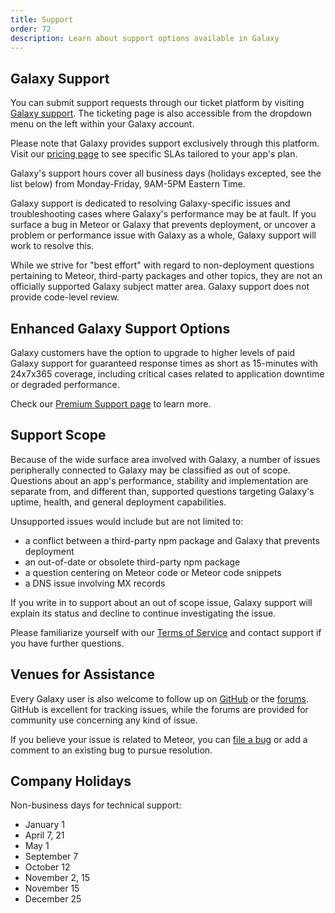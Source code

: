 ```yaml
---
title: Support
order: 72
description: Learn about support options available in Galaxy
---
```


<h2 id="galaxy-support">Galaxy Support</h2>

You can submit support requests through our ticket platform by visiting [Galaxy support](https://support.portal.meteor.com/servicedesk/customer/portal/1/group/-1). The ticketing page is also accessible from the dropdown menu on the left within your Galaxy account.

Please note that Galaxy provides support exclusively through this platform. Visit our [pricing page](https://www.meteor.com/cloud/pricing) to see specific SLAs tailored to your app's plan.

Galaxy's support hours cover all business days (holidays excepted, see the list below) from Monday-Friday, 9AM-5PM Eastern Time.

Galaxy support is dedicated to resolving Galaxy-specific issues and troubleshooting cases where Galaxy's performance may be at fault. If you surface a bug in Meteor or Galaxy that prevents deployment, or uncover a problem or performance issue with Galaxy as a whole, Galaxy support will work to resolve this.

While we strive for "best effort" with regard to non-deployment questions pertaining to Meteor, third-party packages and other topics, they are not an officially supported Galaxy subject matter area. Galaxy support does not provide code-level review.

<h2 id="enhanced-galaxy-support">Enhanced Galaxy Support Options</h2>

Galaxy customers have the option to upgrade to higher levels of paid Galaxy support for guaranteed response times as short as 15-minutes with 24x7x365 coverage, including critical cases related to application downtime or degraded performance.

Check our [Premium Support page](https://www.meteor.com/cloud) to learn more.

<h2 id="scope">Support Scope</h2>

Because of the wide surface area involved with Galaxy, a number of issues peripherally connected to Galaxy may be classified as out of scope. Questions about an app's performance, stability and implementation are separate from, and different than, supported questions targeting Galaxy's uptime, health, and general deployment capabilities.

Unsupported issues would include but are not limited to:
- a conflict between a third-party npm package and Galaxy that prevents deployment
- an out-of-date or obsolete third-party npm package
- a question centering on Meteor code or Meteor code snippets
- a DNS issue involving MX records

If you write in to support about an out of scope issue, Galaxy support will explain its status and decline to continue investigating the issue. 

Please familiarize yourself with our [Terms of Service](https://meteor.com/legal/terms-of-service) and contact support if you have further questions.

<h2 id="venues">Venues for Assistance</h2>

Every Galaxy user is also welcome to follow up on <a href="http://github.com/meteor/meteor/issues/">GitHub</a> or the <a href="https://forums.meteor.com/">forums</a>. GitHub is excellent for tracking issues, while the forums are provided for community use concerning any kind of issue.

If you believe your issue is related to Meteor, you can [file a bug](https://github.com/meteor/meteor/blob/devel/CONTRIBUTING.md) or add a comment to an existing bug to pursue resolution.

<h2 id="holidays">Company Holidays</h2>

Non-business days for technical support:
- January 1
- April 7, 21
- May 1		
- September 7	
- October 12	
- November 2, 15	
- November 15	
- December 25
